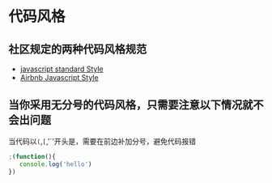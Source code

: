 # 代码风格 

## 社区规定的两种代码风格规范

- [javascript standard Style](https://standardjs.com/) 
- [Airbnb Javascript Style](https://www.jianshu.com/p/87c10daab4f4) 

## 当你采用无分号的代码风格，只需要注意以下情况就不会出问题
 当代码以`(`,`[`,'`'开头是，需要在前边补加分号，避免代码报错  
 ```javascript
;(function(){
    console.log('hello')
})
 ```